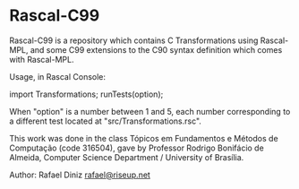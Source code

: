 # Rascal-C99

Rascal-C99 is a repository which contains C Transformations using
Rascal-MPL, and some C99 extensions to the C90 syntax definition which
comes with Rascal-MPL.

Usage, in Rascal Console:

  import Transformations;
  runTests(option);

When "option" is a number between 1 and 5, each number corresponding to a
different test located at "src/Transformations.rsc".

This work was done in the class Tópicos em Fundamentos e Métodos de
Computação (code  316504), gave by Professor Rodrigo Bonifácio de Almeida,
Computer Science Department / University of Brasília.

Author: Rafael Diniz <rafael@riseup.net>
